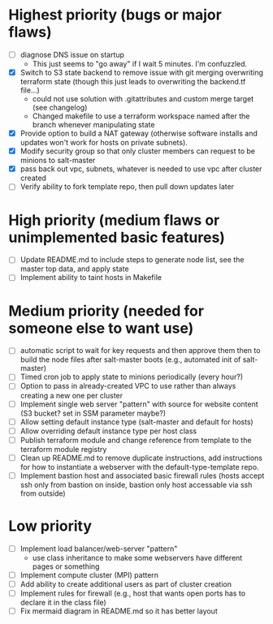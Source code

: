 # Highest priority (bugs or major flaws)
- [ ] diagnose DNS issue on startup
  - This just seems to "go away" if I wait 5 minutes.  I'm confuzzled.
- [X] Switch to S3 state backend to remove issue with git merging overwriting terraform state (though this just leads to overwriting the backend.tf file...)
  - could not use solution with .gitattributes and custom merge target (see changelog)
  - Changed makefile to use a terraform workspace named after the branch whenever manipulating state
- [X] Provide option to build a NAT gateway (otherwise software installs and updates won't work for hosts on private subnets).
- [X] Modify security group so that only cluster members can request to be minions to salt-master
- [X] pass back out vpc, subnets, whatever is needed to use vpc after cluster created
- [ ] Verify ability to fork template repo, then pull down updates later

# High priority (medium flaws or unimplemented basic features)
- [ ] Update README.md to include steps to generate node list, see the master top data, and apply state
- [ ] Implement ability to taint hosts in Makefile

# Medium priority (needed for someone else to want use)
- [ ] automatic script to wait for key requests and then approve them then to build the node files after salt-master boots (e.g., automated init of salt-master)
- [ ] Timed cron job to apply state to minions periodically (every hour?)
- [ ] Option to pass in already-created VPC to use rather than always creating a new one per cluster
- [ ] Implement single web server "pattern" with source for website content (S3 bucket?  set in SSM parameter maybe?)
- [ ] Allow setting default instance type (salt-master and default for hosts)
- [ ] Allow overriding default instance type per host class
- [ ] Publish terraform module and change reference from template to the terraform module registry
- [ ] Clean up README.md to remove duplicate instructions, add instructions for how to instantiate a webserver with the default-type-template repo.
- [ ] Implement bastion host and associated basic firewall rules (hosts accept ssh only from bastion on inside, bastion only host accessable via ssh from outside)

# Low priority
- [ ] Implement load balancer/web-server "pattern"
  - use class inheritance to make some webservers have different pages or something
- [ ] Implement compute cluster (MPI) pattern
- [ ] Add ability to create additional users as part of cluster creation
- [ ] Implement rules for firewall (e.g., host that wants open ports has to declare it in the class file)
- [ ] Fix mermaid diagram in README.md so it has better layout
